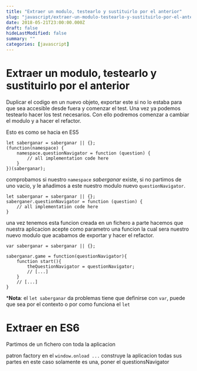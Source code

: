 ```yaml
---
title: "Extraer un modulo, testearlo y sustituirlo por el anterior"
slug: "javascript/extraer-un-modulo-testearlo-y-sustituirlo-por-el-anterior"
date: 2018-05-21T23:00:00.000Z
draft: false
hideLastModified: false
summary: ""
categories: [javascript]
---
```


Extraer un modulo, testearlo y sustituirlo por el anterior
================================================================================
  Duplicar el codigo en un nuevo objeto, exportar este si no lo estaba para 
  que sea accesible desde fuera y comenzar el test. Una vez ya podemos 
  testearlo hacer los test necesarios. Con ello podremos comenzar a cambiar el 
  modulo y a hacer el refactor. 
  
  Esto es como se hacia en ES5
  
````````````````````````````````````````````````````````````````````````````````
let saberganar = saberganar || {};
(function(namespace) {
    namespace.questionNavigator = function (question) {
        // all implementation code here
    }
})(saberganar);
````````````````````````````````````````````````````````````````````````````````

  comprobamos si nuestro `namespace` *saberganar* existe, si no partimos de 
  uno vacio, y le añadimos a este nuestro modulo nuevo `questionNavigator`.

````````````````````````````````````````````````````````````````````````````````
let saberganar = saberganar || {};
saberganer.questionNavigator = function (question) {
    // all implementation code here
}
````````````````````````````````````````````````````````````````````````````````

  una vez tenemos esta funcion creada en un fichero a parte hacemos que 
  nuestra aplicacion acepte como parametro una funcion la cual sera nuestro 
  nuevo modulo que acabamos de exportar y hacer el refactor.
  
````````````````````````````````````````````````````````````````````````````````
var saberganar = saberganar || {};

saberganar.game = function(questionNavigator){
    function start(){
        theQuestionNavigator = questionNavigator;
        // [...]
    }
    // [...]
}
````````````````````````````````````````````````````````````````````````````````
  
  \*__Nota__: el `let saberganar` da problemas tiene que definirse con `var`, 
  puede que sea por el contexto o por como funciona el `let`
  
    
Extraer en ES6
================================================================================

Partimos de un fichero con toda la aplicacion

patron factory en el `window.onload ...` construye la aplicacion todas sus 
partes en este caso solamente es una, poner el questionsNavigator

